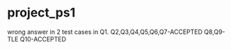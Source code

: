# project_ps1
wrong answer in 2 test cases in Q1.    Q2,Q3,Q4,Q5,Q6,Q7-ACCEPTED    Q8,Q9-TLE    Q10-ACCEPTED
